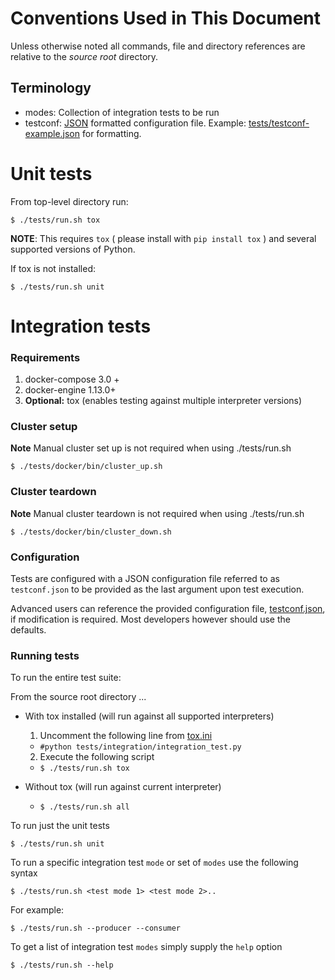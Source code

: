 # Conventions Used in This Document
Unless otherwise noted all commands, file and directory references are relative to the *source root* directory.

## Terminology
 - modes: Collection of integration tests to be run
 - testconf: [JSON](https://tools.ietf.org/html/rfc8259) formatted configuration file.
        Example: [tests/testconf-example.json](./tests/testconf-example.json) for formatting.

Unit tests
==========
From top-level directory run:

    $ ./tests/run.sh tox

**NOTE**: This requires `tox` ( please install with `pip install tox` ) and several supported versions of Python.

If tox is not installed:

    $ ./tests/run.sh unit

Integration tests
=================

### Requirements
 1. docker-compose 3.0 +
 2. docker-engine 1.13.0+
 3. **Optional:** tox (enables testing against multiple interpreter versions)

### Cluster setup
**Note** Manual cluster set up is not required when using ./tests/run.sh

    $ ./tests/docker/bin/cluster_up.sh

### Cluster teardown
**Note** Manual cluster teardown is not required when using ./tests/run.sh

    $ ./tests/docker/bin/cluster_down.sh

### Configuration
Tests are configured with a JSON configuration file referred to as `testconf.json` to be provided as the last argument upon test execution.

Advanced users can reference the provided configuration file, [testconf.json](integration/testconf.json), if modification is required.
Most developers however should use the defaults.

### Running tests
To run the entire test suite:

From the source root directory ...

- With tox installed (will run against all supported interpreters)
  1. Uncomment the following line from [tox.ini](../tox.ini)
    - ```#python tests/integration/integration_test.py```
  2. Execute the following script
    - ```$ ./tests/run.sh tox```

- Without tox (will run against current interpreter)
  - ```$ ./tests/run.sh all```

To run just the unit tests

    $ ./tests/run.sh unit

To run a specific integration test `mode` or set of `modes` use the following syntax

    $ ./tests/run.sh <test mode 1> <test mode 2>..

For example:

    $ ./tests/run.sh --producer --consumer

To get a list of integration test `modes` simply supply the `help` option

    $ ./tests/run.sh --help
